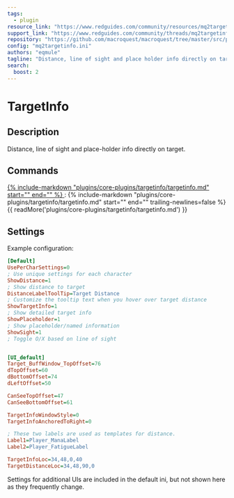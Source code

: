 ```yaml
---
tags:
  - plugin
resource_link: "https://www.redguides.com/community/resources/mq2targetinfo.191/"
support_link: "https://www.redguides.com/community/threads/mq2targetinfo.66890/"
repository: "https://github.com/macroquest/macroquest/tree/master/src/plugins/targetinfo"
config: "mq2targetinfo.ini"
authors: "eqmule"
tagline: "Distance, line of sight and place holder info directly on target. New buttons for your group window. Mimic me, come to me, follow me."
search:
  boost: 2
---
```

# TargetInfo

## Description
<!--desc-start-->
Distance, line of sight and place-holder info directly on target.
<!--desc-end-->
## Commands

<a href="targetinfo/">
{% 
  include-markdown "plugins/core-plugins/targetinfo/targetinfo.md"  
  start="<!--cmd-syntax-start-->" 
  end="<!--cmd-syntax-end-->" 
%}
</a>
:    {% include-markdown "plugins/core-plugins/targetinfo/targetinfo.md"
        start="<!--cmd-desc-start-->" 
        end="<!--cmd-desc-end-->" 
        trailing-newlines=false 
     %} {{ readMore('plugins/core-plugins/targetinfo/targetinfo.md') }}

## Settings

Example configuration:

```ini title="mq2targetinfo.ini"
[Default]
UsePerCharSettings=0
; Use unique settings for each character
ShowDistance=1
; Show distance to target
DistanceLabelToolTip=Target Distance
; Customize the tooltip text when you hover over target distance
ShowTargetInfo=1
; Show detailed target info
ShowPlaceholder=1
; Show placeholder/named information
ShowSight=1
; Toggle O/X based on line of sight


[UI_default]
Target_BuffWindow_TopOffset=76
dTopOffset=60
dBottomOffset=74
dLeftOffset=50

CanSeeTopOffset=47
CanSeeBottomOffset=61

TargetInfoWindowStyle=0
TargetInfoAnchoredToRight=0

; These two labels are used as templates for distance.
Label1=Player_ManaLabel
Label2=Player_FatigueLabel

TargetInfoLoc=34,48,0,40
TargetDistanceLoc=34,48,90,0
```
Settings for additional UIs are included in the default ini, but not shown here as they frequently change. 